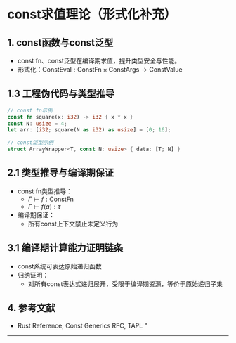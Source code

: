 ﻿# const求值理论（形式化补充）

## 1. const函数与const泛型

- const fn、const泛型在编译期求值，提升类型安全与性能。
- 形式化：$\text{ConstEval}: \text{ConstFn} \times \text{ConstArgs} \to \text{ConstValue}$

## 1.3 工程伪代码与类型推导

```rust
// const fn示例
const fn square(x: i32) -> i32 { x * x }
const N: usize = 4;
let arr: [i32; square(N as i32) as usize] = [0; 16];

// const泛型示例
struct ArrayWrapper<T, const N: usize> { data: [T; N] }
```

## 2.1 类型推导与编译期保证

- const fn类型推导：
  - $\Gamma \vdash f: \text{ConstFn}$
  - $\Gamma \vdash f(a): \tau$
- 编译期保证：
  - 所有const上下文禁止未定义行为

## 3.1 编译期计算能力证明链条

- const系统可表达原始递归函数
- 归纳证明：
  - 对所有const表达式递归展开，受限于编译期资源，等价于原始递归子集

## 4. 参考文献

- Rust Reference, Const Generics RFC, TAPL
"

---
